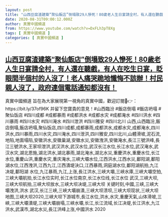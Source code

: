 ```yaml
---
layout: post
title: "山西豆腐渣建築“聚仙飯店”倒塌致29人慘死！80歲老人生日宴請全村，有人還在聽戲，有人在吃生日宴，眨眼間半個村的人沒了！老人痛哭跪地懺悔不該辦！村民親人沒了，政府連個電話通知都沒有！"
date: 2020-08-31T09:00:12.000Z
author: 真實中國頻道
from: https://www.youtube.com/watch?v=DxFLh3pT8Xg
tags: [ 真實中國頻道 ]
categories: [ 真實中國頻道 ]
---
```

<!--1598864412000-->
[山西豆腐渣建築“聚仙飯店”倒塌致29人慘死！80歲老人生日宴請全村，有人還在聽戲，有人在吃生日宴，眨眼間半個村的人沒了！老人痛哭跪地懺悔不該辦！村民親人沒了，政府連個電話通知都沒有！](https://www.youtube.com/watch?v=DxFLh3pT8Xg)
------

<div>
真實中國頻道 旨在為大家展現第一視角的真實中國，歡迎訂閱💖👉：https://bit.ly/37of96K  并留下您寶貴的意見！#山西臨汾 #飯店倒塌 #飯店坍塌 #聚仙饭店 #四川成都 #成都暴雨 #成都洪水 #成都水灾 #成都淹水 #四川洪水 #四川暴雨 #四川水灾 #四川淹水 #四川泄洪 #四川雅安 #四川北川 山西,山西臨汾,飯店倒塌,飯店坍塌,聚仙饭店,四川成都,成都暴雨,成都洪水,成都水灾,成都淹水,四川洪水,四川暴雨,四川水灾,四川淹水,四川泄洪,四川雅安,四川北川,山體滑坡,泥石流,地陷,地面塌陷,安徽洪水,安徽巢湖,安徽水災,安徽洩洪,安徽淹水,長江三號洪峰,長江三號洪水,王家坝泄洪,武汉洪水,武汉水位,武汉长江水位,长江水位,武汉淹水,武汉水灾,湖北恩施,湖北洪水,湖北暴雨,湖北淹水,湖北水災,重慶洪水,重慶水位,长江水位,重慶山洪,重慶水灾,重庆淹水,三峽大壩水位,江西洪水,江西水災,鄱阳湖,鄱阳湖水位,江西洩洪,江西九江,江西潰堤決口,江西暴雨,洞庭湖水位,鄱阳湖航拍,九江决堤,鄱阳湖 水位,九江暴雨,九江,上涨,長江洪水,三峽大壩,三峽水庫,三峽大壩空拍,三峽大壩航拍,长江水位实时,长江水位南京,长江水位线,长江水位 武汉,三峡大坝,三峡大坝航拍,三峡大坝放水,三峡大坝决堤,三峡大坝 关键时刻,中國,三峡,三峽大壩洩洪,洪水 武汉,长江三峡,三峽大壩崩潰,三峡大坝溃坝,三峡大坝现状,三峡大坝地图,三峡大坝2020,三峡大坝下游城市,長江水位,洪水,水灾,重慶天氣,山体滑坡,三峽,三峽大壩潰堤,三峽大壩崩塌,三峽水壩,长江,长江流域,长江决堤,长江洪水,九江洪水,武漢市,湖北水災,長江洪峰上涨,中國洪水 2020
</div>
